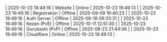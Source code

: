 | 2025-10-23 19:49:16 | Website | Online | 2025-10-23 19:49:13 |
| 2025-10-23 19:49:16 | Registration | Offline | 2025-09-09 16:40:23 |
| 2025-10-23 19:49:16 | Auth Server | Offline | 2025-08-18 09:33:31 |
| 2025-10-23 19:49:16 | Kezan (PvE) | Offline | 2025-10-11 12:51:30 |
| 2025-10-23 19:49:16 | Gurubashi (PvP) | Offline | 2025-08-23 21:44:06 |
| 2025-10-23 19:49:16 | Cloudflare | Online | 2025-10-23 19:49:13 |
